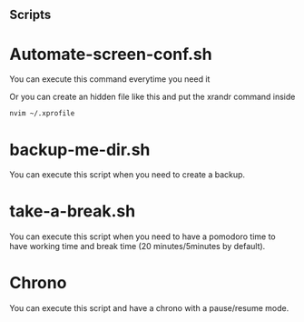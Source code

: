 ## Scripts

# Automate-screen-conf.sh

You can execute this command everytime you need it

Or you can create an hidden file like this and put the xrandr command inside

```
nvim ~/.xprofile
```

# backup-me-dir.sh
You can execute this script when you need to create a backup. 

# take-a-break.sh
You can execute this script when you need to have a pomodoro time to have working time and break time (20 minutes/5minutes by default).

# Chrono
You can execute this script and have a chrono with a pause/resume mode.
